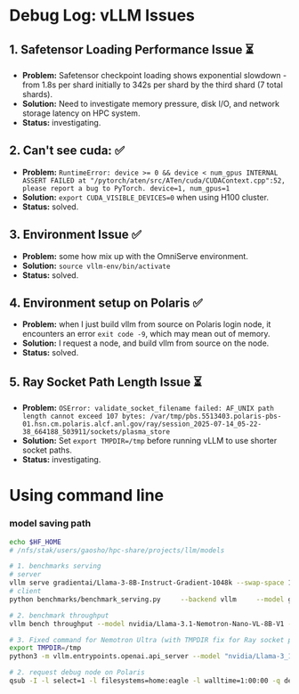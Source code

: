 # Debug Log: vLLM Issues

## 1. Safetensor Loading Performance Issue ⏳
- **Problem:** Safetensor checkpoint loading shows exponential slowdown - from 1.8s per shard initially to 342s per shard by the third shard (7 total shards).
- **Solution:** Need to investigate memory pressure, disk I/O, and network storage latency on HPC system.
- **Status:** investigating.

## 2. Can't see cuda: ✅
- **Problem:** ```RuntimeError: device >= 0 && device < num_gpus INTERNAL ASSERT FAILED at "/pytorch/aten/src/ATen/cuda/CUDAContext.cpp":52, please report a bug to PyTorch. device=1, num_gpus=1```
- **Solution:** `export CUDA_VISIBLE_DEVICES=0` when using H100 cluster.
- **Status:** solved.

## 3. Environment Issue ✅
- **Problem:** some how mix up with the OmniServe environment.
- **Solution:** `source vllm-env/bin/activate`
- **Status:** solved.

## 4. Environment setup on Polaris ✅
- **Problem:** when I just build vllm from source on Polaris login node, it encounters an error `exit code -9`, which may mean out of memory.
- **Solution:** I request a node, and build vllm from source on the node.
- **Status:** solved.

## 5. Ray Socket Path Length Issue ⏳
- **Problem:** ```OSError: validate_socket_filename failed: AF_UNIX path length cannot exceed 107 bytes: /var/tmp/pbs.5513403.polaris-pbs-01.hsn.cm.polaris.alcf.anl.gov/ray/session_2025-07-14_05-22-38_664188_503911/sockets/plasma_store```
- **Solution:** Set `export TMPDIR=/tmp` before running vLLM to use shorter socket paths.
- **Status:** investigating.


# Using command line
### model saving path
```bash
echo $HF_HOME
# /nfs/stak/users/gaosho/hpc-share/projects/llm/models
```

```bash
# 1. benchmarks serving
# server
vllm serve gradientai/Llama-3-8B-Instruct-Gradient-1048k --swap-space 16 --disable-log-requests --tensor_parallel_size 1 --max_model_len 65000
# client
python benchmarks/benchmark_serving.py     --backend vllm     --model gradientai/Llama-3-8B-Instruct-Gradient-1048k     --dataset-name random     --dataset-path None     --random_input_len 32000 --random_output_len 128    --request-rate 1     --num-prompts 20

# 2. benchmark throughput
vllm bench throughput --model nvidia/Llama-3.1-Nemotron-Nano-VL-8B-V1 --dataset-name random --max-model-len 65000 --tensor-parallel-size 1 --pipeline-parallel-size 4 --num-prompts 20 --input-len 32000 --output-len 128 --trust-remote-code

# 3. Fixed command for Nemotron Ultra (with TMPDIR fix for Ray socket path issue)
export TMPDIR=/tmp
python3 -m vllm.entrypoints.openai.api_server --model "nvidia/Llama-3_1-Nemotron-Ultra-253B-v1" --trust-remote-code --seed=1 --host="0.0.0.0" --port=5000 --served-model-name "nvidia/Llama-3_1-Nemotron-Ultra-253B-v1" --tensor-parallel-size=8 --max-model-len=32768 --gpu-memory-utilization 0.95 --enforce-eager

```

```bash
# 2. request debug node on Polaris
qsub -I -l select=1 -l filesystems=home:eagle -l walltime=1:00:00 -q debug -A Picom_AI_Accelerator
```
